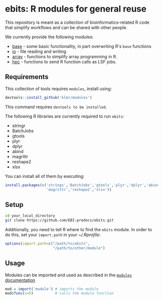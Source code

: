 ebits: R modules for general reuse
==================================

This repository is meant as a collection of bioinformatics-related R
code that simplify workflows and can be shared with other people.

We currently provide the following modules:

 * [base](base) - some basic functionality, in part overwriting R's `base` functions
 * [io](io) - file reading and writing
 * [array](array) - functions to simplify array programming in R.
 * [hpc](hpc) - functions to send R function calls as LSF jobs.

Requirements
------------

This collection of tools requires `modules`, install using:

```r
devtools::install_github('klmr/modules')
```

This command requires `devtools to be installed`.

The following R libraries are currently required to run `ebits`:

 * stringr
 * BatchJobs
 * gtools
 * plyr
 * dplyr
 * abind
 * magrittr
 * reshape2
 * xlsx

You can install all of them by executing:

```r
install.packages(c('strings','BatchJobs','gtools','plyr','dplyr','abind',
                   'magrittr','reshape2','xlsx'))
```

Setup
-----

```bash
cd your_local_directory
git clone https://github.com/EBI-predocs/ebits.git
```

Additionally, you need to tell R where to find the `ebits` module.
In order to do this, set your `import.path` in your *~/.Rprofile*:

```r
options(import.path=c("/path/to/ebits",
                      "/path/to/other/module")
```

Usage
-----

Modules can be imported and used as described in the
[`modules` documentation](https://github.com/klmr/modules)

```r
mod = import('module') # imports the module
mod$func(x=5)          # calls the module function
```
